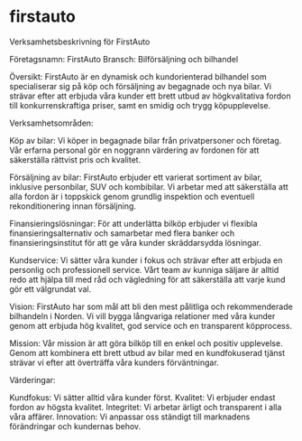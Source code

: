 # firstauto

Verksamhetsbeskrivning för FirstAuto

Företagsnamn: FirstAuto
Bransch: Bilförsäljning och bilhandel

Översikt:
FirstAuto är en dynamisk och kundorienterad bilhandel som specialiserar sig på köp och försäljning av begagnade och nya bilar. Vi strävar efter att erbjuda våra kunder ett brett utbud av högkvalitativa fordon till konkurrenskraftiga priser, samt en smidig och trygg köpupplevelse.

Verksamhetsområden:

Köp av bilar:
Vi köper in begagnade bilar från privatpersoner och företag. Vår erfarna personal gör en noggrann värdering av fordonen för att säkerställa rättvist pris och kvalitet.

Försäljning av bilar:
FirstAuto erbjuder ett varierat sortiment av bilar, inklusive personbilar, SUV
och kombibilar. Vi arbetar med att säkerställa att alla fordon är i toppskick genom grundlig inspektion och eventuell rekonditionering innan försäljning.

Finansieringslösningar:
För att underlätta bilköp erbjuder vi flexibla finansieringsalternativ och samarbetar med flera banker och finansieringsinstitut för att ge våra kunder skräddarsydda lösningar.

Kundservice:
Vi sätter våra kunder i fokus och strävar efter att erbjuda en personlig och professionell service. Vårt team av kunniga säljare är alltid redo att hjälpa till med råd och vägledning för att säkerställa att varje kund gör ett välgrundat val.

Vision:
FirstAuto har som mål att bli den mest pålitliga och rekommenderade bilhandeln i Norden. Vi vill bygga långvariga relationer med våra kunder genom att erbjuda hög kvalitet, god service och en transparent köpprocess.

Mission:
Vår mission är att göra bilköp till en enkel och positiv upplevelse. Genom att kombinera ett brett utbud av bilar med en kundfokuserad tjänst strävar vi efter att överträffa våra kunders förväntningar.

Värderingar:

Kundfokus: Vi sätter alltid våra kunder först.
Kvalitet: Vi erbjuder endast fordon av högsta kvalitet.
Integritet: Vi arbetar ärligt och transparent i alla våra affärer.
Innovation: Vi anpassar oss ständigt till marknadens förändringar och kundernas behov.



